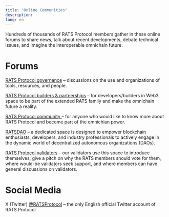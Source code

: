 ```yaml
---
title: "Online Communities"
description: 
lang: en
---
```



Hundreds of thousands of RATS Protocol members gather in these online forums to share news, talk about recent developments, debate technical issues, and imagine the interoperable omnichain future.


# **Forums**

[RATS Protocol governance](https://forum.mapprotocol.io/t/about-the-governance-category/16) –  discussions on the use and organizations of tools, resources, and people.

[RATS Protocol builders & partnerships](https://forum.mapprotocol.io/t/about-the-builders-partnerships-category/3971) – for developers/builders in Web3 space to be part of the extended RATS family and make the omnichain future a reality.

[RATS Protocol community ](https://forum.mapprotocol.io/c/community/13)– for anyone who would like to know more about RATS Protocol and become part of the omnichian power.

[RATSDAO](https://forum.mapprotocol.io/c/map-dao/15) – a dedicated space is designed to empower blockchain enthusiasts, developers, and industry professionals to actively engage in the dynamic world of decentralized autonomous organizations (DAOs).

[RATS Protocol validators](https://forum.mapprotocol.io/t/about-the-validator-category/3943) – our validators use this space to introduce themselves, give a pitch on why the RATS members should vote for them, where would-be validators seek support, and where members can have general discussions on validators.

[//]: # ()
[//]: # (# **Chat rooms**)

[//]: # ()
[//]: # ([Say hi and chat]&#40;https://discord.gg/BCqhGdEa&#41; – drop a “Hi” and start to chat)

[//]: # ()
[//]: # ([General chat ]&#40;https://discord.gg/waPmuCkD&#41;–  community-oriented, chat anything about RATS Protocol)

[//]: # ()
[//]: # ([Turkish-türkçe]&#40;https://discord.gg/WAEaqDwU&#41; – chat room for Turkish-speaking members)

[//]: # ()
[//]: # ([Chinese-华语]&#40;https://discord.gg/UzcDZYce&#41; - chat room for Chinese-speaking members)

[//]: # ()
[//]: # ([Korean- 한국어]&#40;https://discord.gg/jKgs5egU&#41;– chat room for Korean-speaking members)


# **Social Media**

[//]: # (Telegram [@RATSProtocol ]&#40;https://t.me/MAPprotocol&#41;– the only official Telegram community of RATS Protocol)

X (Twitter) [@RATSProtocol](https://twitter.com/RatsChain_EN) – the only English official Twitter account of RATS Protocol

[//]: # (Medium [@RATSProtocol ]&#40;https://medium.com/mapprotocol&#41;– the most up-to-date write-ups from RATS Protocol)

[//]: # ()
[//]: # (YouTube [@RATSProtocol]&#40;https://www.youtube.com/channel/UCRyDHOkmaKezi9ALBwFsD5w&#41; – stay updated with RATS Protocol with messages from videos.)
